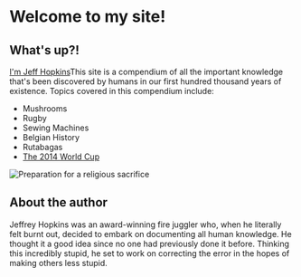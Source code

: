 # Welcome to my site!

## What's up?!

[I'm Jeff Hopkins](#about-the-author)This site is a compendium of all the important knowledge that's been discovered by humans in our first hundred thousand years of existence. Topics covered in this compendium include:

* Mushrooms
* Rugby
* Sewing Machines
* Belgian History
* Rutabagas
* [The 2014 World Cup](https://en.wikipedia.org/wiki/2014_FIFA_World_Cup)

![Preparation for a religious sacrifice](https://upload.wikimedia.org/wikipedia/commons/0/05/Phillie_Phanatic_participates_in_Star_Wars_Night.JPG)

## About the author 

Jeffrey Hopkins was an award-winning fire juggler who, when he literally felt burnt out, decided to embark on documenting all human knowledge. He thought it a good idea since no one had previously done it before. Thinking this incredibly stupid, he set to work on correcting the error in the hopes of making others less stupid. 
